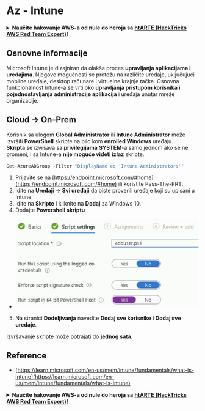 # Az - Intune

<details>

<summary><strong>Naučite hakovanje AWS-a od nule do heroja sa</strong> <a href="https://training.hacktricks.xyz/courses/arte"><strong>htARTE (HackTricks AWS Red Team Expert)</strong></a><strong>!</strong></summary>

Drugi načini podrške HackTricks-u:

* Ako želite da vidite **vašu kompaniju reklamiranu na HackTricks-u** ili **preuzmete HackTricks u PDF formatu** proverite [**SUBSCRIPTION PLANS**](https://github.com/sponsors/carlospolop)!
* Nabavite [**zvanični PEASS & HackTricks swag**](https://peass.creator-spring.com)
* Otkrijte [**The PEASS Family**](https://opensea.io/collection/the-peass-family), našu kolekciju ekskluzivnih [**NFT-ova**](https://opensea.io/collection/the-peass-family)
* **Pridružite se** 💬 [**Discord grupi**](https://discord.gg/hRep4RUj7f) ili [**telegram grupi**](https://t.me/peass) ili nas **pratite** na **Twitter-u** 🐦 [**@hacktricks_live**](https://twitter.com/hacktricks_live)**.**
* **Podelite svoje hakovanje trikova slanjem PR-ova na** [**HackTricks**](https://github.com/carlospolop/hacktricks) i [**HackTricks Cloud**](https://github.com/carlospolop/hacktricks-cloud) github repozitorijume.

</details>

## Osnovne informacije

Microsoft Intune je dizajniran da olakša proces **upravljanja aplikacijama i uređajima**. Njegove mogućnosti se protežu na različite uređaje, uključujući mobilne uređaje, desktop računare i virtuelne krajnje tačke. Osnovna funkcionalnost Intune-a se vrti oko **upravljanja pristupom korisnika i pojednostavljanja administracije aplikacija** i uređaja unutar mreže organizacije.

## Cloud -> On-Prem

Korisnik sa ulogom **Global Administrator** ili **Intune Administrator** može izvršiti **PowerShell** skripte na bilo kom **enrolled Windows** uređaju.\
**Skripta** se izvršava sa **privilegijama** **SYSTEM**-a samo jednom ako se ne promeni, i sa Intune-a **nije moguće videti izlaz** skripte.
```powershell
Get-AzureADGroup -Filter "DisplayName eq 'Intune Administrators'"
```
1. Prijavite se na [https://endpoint.microsoft.com/#home](https://endpoint.microsoft.com/#home) ili koristite Pass-The-PRT.
2. Idite na **Uređaji** -> **Svi uređaji** da biste proverili uređaje koji su upisani u Intune.
3. Idite na **Skripte** i kliknite na **Dodaj** za Windows 10.
4. Dodajte **Powershell skriptu**
* ![](<../../.gitbook/assets/image (2) (1) (2) (2) (1).png>)
5. Na stranici **Dodeljivanja** navedite **Dodaj sve korisnike** i **Dodaj sve uređaje**.

Izvršavanje skripte može potrajati do **jednog sata**.

## Reference

* [https://learn.microsoft.com/en-us/mem/intune/fundamentals/what-is-intune](https://learn.microsoft.com/en-us/mem/intune/fundamentals/what-is-intune)

<details>

<summary><strong>Naučite hakovanje AWS-a od nule do heroja sa</strong> <a href="https://training.hacktricks.xyz/courses/arte"><strong>htARTE (HackTricks AWS Red Team Expert)</strong></a><strong>!</strong></summary>

Drugi načini podrške HackTricks-u:

* Ako želite da vidite **oglašavanje vaše kompanije na HackTricks-u** ili **preuzmete HackTricks u PDF formatu**, proverite [**PLANOVE ZA PRETPLATU**](https://github.com/sponsors/carlospolop)!
* Nabavite [**zvanični PEASS & HackTricks swag**](https://peass.creator-spring.com)
* Otkrijte [**The PEASS Family**](https://opensea.io/collection/the-peass-family), našu kolekciju ekskluzivnih [**NFT-ova**](https://opensea.io/collection/the-peass-family)
* **Pridružite se** 💬 [**Discord grupi**](https://discord.gg/hRep4RUj7f) ili [**telegram grupi**](https://t.me/peass) ili nas **pratite** na **Twitter-u** 🐦 [**@hacktricks_live**](https://twitter.com/hacktricks_live)**.**
* **Podelite svoje hakovanje trikove slanjem PR-ova na** [**HackTricks**](https://github.com/carlospolop/hacktricks) i [**HackTricks Cloud**](https://github.com/carlospolop/hacktricks-cloud) github repozitorijume.

</details>
